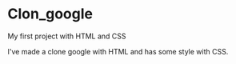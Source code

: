 # Clon_google
My first project with HTML and CSS

I've made a clone google with HTML  and has some style with CSS.

